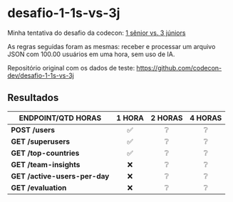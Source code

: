 # desafio-1-1s-vs-3j

Minha tentativa do desafio da codecon: [1 sênior vs. 3 júniors](https://www.youtube.com/watch?v=AFtRYXJVO-4)

As regras seguidas foram as mesmas: receber e processar um arquivo JSON com 100.00 usuários em uma hora, sem uso de IA.

Repositório original com os dados de teste: https://github.com/codecon-dev/desafio-1-1s-vs-3j

## Resultados
| ENDPOINT/QTD HORAS            | **1 HORA** | **2 HORAS** | **4 HORAS** |
|-------------------------------|:----------:|:-----------:|:-----------:|
| **POST /users**               |      ✅     |      ❔      |      ❔      |
| **GET /superusers**           |      ✅     |      ❔      |      ❔      |
| **GET /top-countries**        |      ✅     |      ❔      |      ❔      |
| **GET /team-insights**        |      ❌     |      ❔      |      ❔      |
| **GET /active-users-per-day** |      ❌     |      ❔      |      ❔      |
| **GET /evaluation**           |      ❌     |      ❔      |      ❔      |
